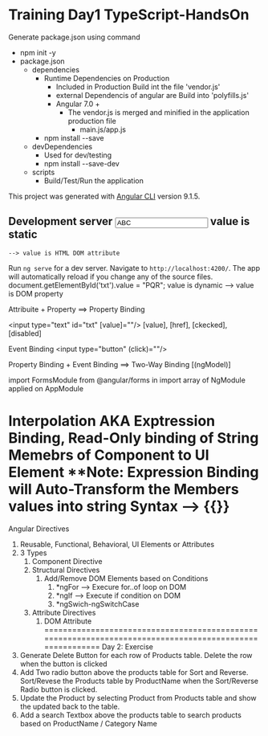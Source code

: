 # Training Day1 TypeScript-HandsOn

Generate package.json using command
- npm init -y
- package.json
  - dependencies
    - Runtime Dependencies on Production
      - Included in Production Build int the file 'vendor.js'
      - external Dependencis of angular are Build into 'polyfills.js'
      - Angular 7.0 +
        - The vendor.js is merged and minified in the application production file
          - main.js/app.js
    - npm install --save <PACKAGE-NAME>   
  - devDependencies
    - Used for dev/testing
    - npm install --save-dev <PACKAGE-NAME>
  - scripts
    - Build/Test/Run the application


This project was generated with [Angular CLI](https://github.com/angular/angular-cli) version 9.1.5.	


## Development server	<input type="text" id="txt" value="ABC"/> value is static
	--> value is HTML DOM attribute


Run `ng serve` for a dev server. Navigate to `http://localhost:4200/`. The app will automatically reload if you change any of the source files.	document.getElementById('txt').value = "PQR"; value is dynamic
	--> value is DOM property

Attribuite + Property ==> Property Binding

<input type="text" id="txt" [value]="<PUBLIC-MEMBER-FROM-COMPONENT>"/>
[value], [href], [ckecked], [disabled]

Event Binding
<input type="button" (click)="<PUBLIC-METHOD-FROM-COMPONENT>"/>

Property Binding + Event Binding ==> Two-Way Binding
[(ngModel)]

import FormsModule from @angular/forms in import array of NgModule applied on AppModule

Interpolation AKA Exptression Binding, Read-Only binding of String Memebrs of Component to UI Element
**Note: Expression Binding will Auto-Transform the Members values into string
Syntax -->
   {{<PUBLIC-PROPERTY-FROM-COMPONENT>}}
============================================================================================================================================
Angular Directives
1. Reusable, Functional, Behavioral, UI Elements or Attributes
2. 3 Types
   1. Component Directive
   2. Structural Directives
      1. Add/Remove DOM Elements based on Conditions
         1. *ngFor --> Execure for..of loop on DOM
         2. *ngIf --> Execute if condition on DOM
         3. *ngSwich-ngSwitchCase
   3. Attribute Directives
      1. DOM Attribute 
========================================================================================================
Day 2: Exercise
1. Generate Delete Button for each row of Products table. Delete the row when the button is clicked
2. Add Two radio button above the products table for Sort and Reverse. Sort/Revese the Products table by ProductName when the Sort/Reverse Radio button is clicked.
3. Update the Product by selecting Product from Products table and show the updated back to the table.
4. Add a search Textbox above the products table to search products based on ProductName / Category Name  